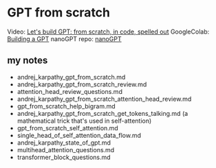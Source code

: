 # GPT from scratch

Video: [Let's build GPT: from scratch, in  code, spelled out](https://www.youtube.com/watch?v=kCc8FmEb1nY)
GoogleColab: [Building a GPT](https://colab.research.google.com/drive/1JMLa53HDuA-i7ZBmqV7ZnA3c_fvtXnx-?usp=sharing)
nanoGPT repo: [nanoGPT](https://github.com/karpathy/nanoGPT)

## my notes

- andrej_karpathy_gpt_from_scratch.md
- andrej_karpathy_gpt_from_scratch_review.md
- attention_head_review_questions.md
- andrej_karpathy_gpt_from_scratch_attention_head_review.md
- gpt_from_scratch_help_bigram.md
- andrej_karpathy_gpt_from_scratch_get_tokens_talking.md
  (a mathematical trick that's used in self-attention)
- gpt_from_scratch_self_attention.md
- single_head_of_self_attention_data_flow.md
- andrej_karpathy_state_of_gpt.md
- multihead_attention_questions.md
- transformer_block_questions.md
